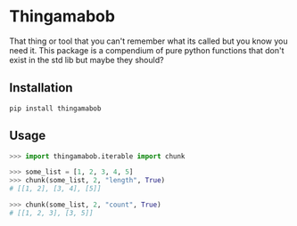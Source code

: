 # Thingamabob

That thing or tool that you can't remember what its called but you know you need it. This package is a compendium of pure python functions that don't exist in the std lib but maybe they should?

## Installation

```
pip install thingamabob
```

## Usage

```python
>>> import thingamabob.iterable import chunk

>>> some_list = [1, 2, 3, 4, 5]
>>> chunk(some_list, 2, "length", True)
# [[1, 2], [3, 4], [5]]

>>> chunk(some_list, 2, "count", True)
# [[1, 2, 3], [3, 5]]
```
